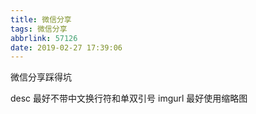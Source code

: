 ```yaml
---
title: 微信分享
tags: 微信分享
abbrlink: 57126
date: 2019-02-27 17:39:06
---
```


微信分享踩得坑

<!-- more -->

desc 最好不带中文换行符和单双引号
imgurl 最好使用缩略图
